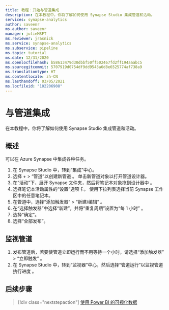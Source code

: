 ```yaml
---
title: 教程：开始与管道集成
description: 在本教程中，你将了解如何使用 Synapse Studio 集成管道和活动。
services: synapse-analytics
author: saveenr
ms.author: saveenr
manager: julieMSFT
ms.reviewer: jrasnick
ms.service: synapse-analytics
ms.subservice: pipeline
ms.topic: tutorial
ms.date: 12/31/2020
ms.openlocfilehash: b58613479d30dbbf50ff502467fd2ff194aaabc5
ms.sourcegitcommit: 5707919d0754df9dd9543a6d8e6525774af738a9
ms.translationtype: HT
ms.contentlocale: zh-CN
ms.lasthandoff: 03/05/2021
ms.locfileid: "102206908"
---
```

# <a name="integrate-with-pipelines"></a>与管道集成

在本教程中，你将了解如何使用 Synapse Studio 集成管道和活动。 

## <a name="overview"></a>概述

可以在 Azure Synapse 中集成各种任务。

1. 在 Synapse Studio 中，转到“集成”中心。
1. 选择 + > “管道”以创建新管道 。 单击新管道对象以打开管道设计器。
1. 在“活动”下，展开 Synapse 文件夹，然后将笔记本对象拖到设计器中  。
1. 选择笔记本活动属性的“设置”选项卡。 使用下拉列表选择当前 Synapse 工作区中的任意笔记本。 
1. 在管道中，选择“添加触发器” > “新建/编辑” 。
1. 在“选择触发器”中选择“新建”，并将“重复周期”设置为“每 1 小时”  。
1. 选择“确定”。 
1. 选择“全部发布”。 


## <a name="monitor-pipeline"></a>监视管道

1. 发布管道后，若要使管道立即运行而不用等待一个小时，请选择“添加触发器” > “立即触发” 。
1. 在 Synapse Studio 中，转到“监视器”中心，然后选择“管道运行”以监视管道执行进度 。



## <a name="next-steps"></a>后续步骤

> [!div class="nextstepaction"]
> [使用 Power BI 的可视化数据](get-started-visualize-power-bi.md)
